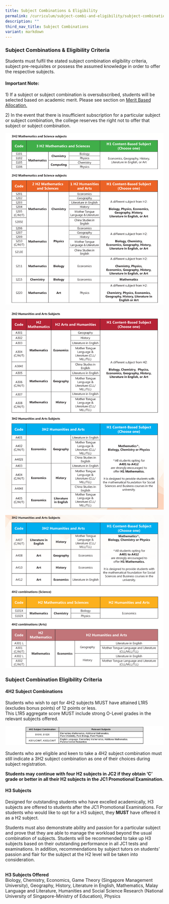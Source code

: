 ```yaml
---
title: Subject Combinations & Eligibility
permalink: /curriculum/subject-combi-and-eligibility/subject-combinations/
description: ""
third_nav_title: Subject Combinations
variant: markdown
---
```

### **Subject Combinations &amp; Eligibility Criteria**
Students must fulfil the stated subject combination eligibility criteria, subject pre-requisites or possess the assumed knowledge in order to offer the respective subjects.

#### **Important Note:**
1\) If a subject or subject combination is oversubscribed, students will be selected based on academic merit. Please see section on&nbsp;[Merit Based Allocation.](https://yijc.moe.edu.sg/curriculum/subject-combi-and-eligibility/subject-eligibility-criteria/)

2\) In the event that there is insufficient subscription for a particular subject or subject combination, the college reserves the right not to offer that subject or subject combination.

![](/images/Subjectcombi/table1.png)

![](/images/Subjectcombi/table2.png)

![](/images/Subjectcombi/table3.png)

### **Subject Combination Eligibility Criteria**
#### **4H2 Subject Combinations**
Students who wish to opt for 4H2 subjects MUST have attained L1R5 (excludes bonus points) of 12 points or less.<br>
This L1R5 aggregate score MUST include strong O-Level grades in the relevant subjects offered.

![](/images/sstc.png)

Students who are eligible and keen to take a 4H2 subject combination must still indicate a 3H2 subject combination as one of their choices during subject registration.

**Students may continue with four H2 subjects in JC2 if they obtain ‘C’ grade or better in all their H2 subjects in the JC1 Promotional Examination.**

#### **H3 Subjects**
Designed for outstanding students who have excelled academically, H3 subjects are offered to students after the JC1 Promotional Examinations. For students who would like to opt for a H3 subject, they&nbsp;**MUST**&nbsp;have offered it as a H2 subject.&nbsp;

Students must also demonstrate ability and passion for a particular subject and prove that they are able to manage the workload beyond the usual combination of subjects. Students will be recommended to take up H3 subjects based on their outstanding performance in all JC1 tests and examinations. In addition, recommendations by subject tutors on students’ passion and flair for the subject at the H2 level will be taken into consideration.

<br> **H3 Subjects Offered** <br>
Biology, Chemistry, Economics, Game Theory (Singapore Management University), Geography, History, Literature in English, Mathematics,  Malay Language and Literature, Humanities and Social Science Research (National University of Singapore-Ministry of Education), Physics